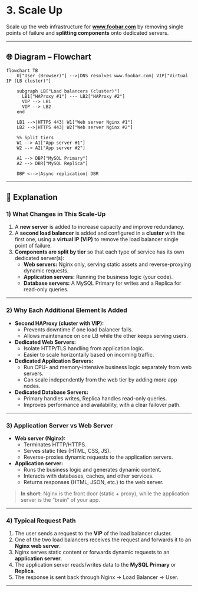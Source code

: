 # 3. Scale Up

Scale up the web infrastructure for **www.foobar.com** by removing single points of failure and **splitting components** onto dedicated servers.

---

## 🌐 Diagram – Flowchart

```mermaid
flowchart TB
    U["User (Browser)"] -->|DNS resolves www.foobar.com| VIP["Virtual IP (LB cluster)"]

    subgraph LB["Load balancers (cluster)"]
      LB1["HAProxy #1"] --- LB2["HAProxy #2"]
      VIP --> LB1
      VIP --> LB2
    end

    LB1 -->|HTTPS 443| W1["Web server Nginx #1"]
    LB2 -->|HTTPS 443| W2["Web server Nginx #2"]

    %% Split tiers
    W1 --> A1["App server #1"]
    W2 --> A2["App server #2"]

    A1 --> DBP["MySQL Primary"]
    A2 --> DBR["MySQL Replica"]

    DBP <-->|Async replication| DBR
```
---

## 📄 Explanation

### 1) What Changes in This Scale-Up
1. A **new server** is added to increase capacity and improve redundancy.
2. A **second load balancer** is added and configured in a **cluster** with the first one, using a **virtual IP (VIP)** to remove the load balancer single point of failure.
3. **Components are split by tier** so that each type of service has its own dedicated server(s):
   - **Web servers:** Nginx only, serving static assets and reverse-proxying dynamic requests.
   - **Application servers:** Running the business logic (your code).
   - **Database servers:** A MySQL Primary for writes and a Replica for read-only queries.

---

### 2) Why Each Additional Element Is Added
- **Second HAProxy (cluster with VIP):**
  - Prevents downtime if one load balancer fails.
  - Allows maintenance on one LB while the other keeps serving users.
- **Dedicated Web Servers:**
  - Isolate HTTP/TLS handling from application logic.
  - Easier to scale horizontally based on incoming traffic.
- **Dedicated Application Servers:**
  - Run CPU- and memory-intensive business logic separately from web servers.
  - Can scale independently from the web tier by adding more app nodes.
- **Dedicated Database Servers:**
  - Primary handles writes, Replica handles read-only queries.
  - Improves performance and availability, with a clear failover path.

---

### 3) Application Server vs Web Server
- **Web server (Nginx):**
  - Terminates HTTP/HTTPS.
  - Serves static files (HTML, CSS, JS).
  - Reverse-proxies dynamic requests to the application servers.
- **Application server:**
  - Runs the business logic and generates dynamic content.
  - Interacts with databases, caches, and other services.
  - Returns responses (HTML, JSON, etc.) to the web server.

> **In short:** Nginx is the front door (static + proxy), while the application server is the “brain” of your app.

---

### 4) Typical Request Path
1. The user sends a request to the **VIP** of the load balancer cluster.
2. One of the two load balancers receives the request and forwards it to an **Nginx web server**.
3. Nginx serves static content or forwards dynamic requests to an **application server**.
4. The application server reads/writes data to the **MySQL Primary** or **Replica**.
5. The response is sent back through Nginx → Load Balancer → User.

---
